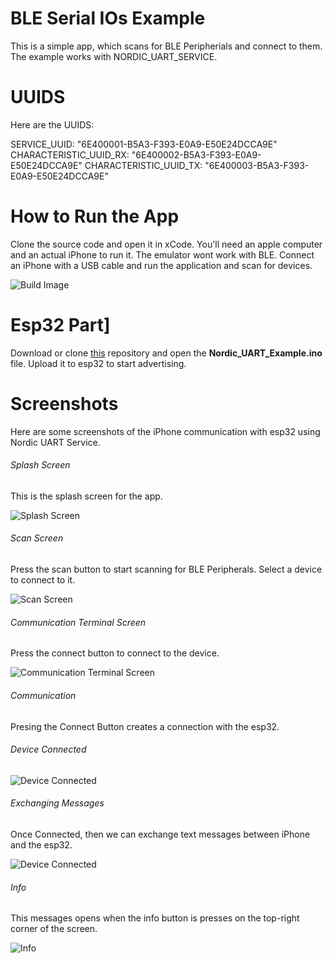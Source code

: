 # BLE Serial IOs Example
This is a simple app, which scans for BLE Peripherials and connect to them. The example works with NORDIC_UART_SERVICE.

# UUIDS
Here are the UUIDS:

SERVICE_UUID:           "6E400001-B5A3-F393-E0A9-E50E24DCCA9E"
CHARACTERISTIC_UUID_RX: "6E400002-B5A3-F393-E0A9-E50E24DCCA9E"
CHARACTERISTIC_UUID_TX: "6E400003-B5A3-F393-E0A9-E50E24DCCA9E"

# How to Run the App
Clone the source code and open it in xCode. You'll need an apple computer and an actual iPhone to run it. The emulator wont work with BLE. Connect an iPhone with a USB cable and run the application and scan for devices.

![Build Image](https://github.com/hammad1201/Images/blob/main/Screenshot%202021-10-21%20at%204.22.24%20PM.png)

# Esp32 Part]
Download or clone [this](https://github.com/hammad1201/NordicUARTExampleEsp32) repository and open the **Nordic_UART_Example.ino** file. Upload it to esp32 to start advertising.

# Screenshots
Here are some screenshots of the iPhone communication with esp32 using Nordic UART Service.

###### Splash Screen
This is the splash screen for the app.

![Splash Screen](https://github.com/hammad1201/Images/blob/main/IMG_5085.PNG)

###### Scan Screen
Press the scan button to start scanning for BLE Peripherals. Select a device to connect to it.

![Scan Screen](https://github.com/hammad1201/Images/blob/main/IMG_5086.PNG)

###### Communication Terminal Screen
Press the connect button to connect to the device.

![Communication Terminal Screen](https://github.com/hammad1201/Images/blob/main/IMG_5087.PNG)

###### Communication

Presing the Connect Button creates a connection with the esp32.

###### Device Connected

![Device Connected](https://github.com/hammad1201/Images/blob/main/IMG_5089.PNG)

###### Exchanging Messages
Once Connected, then we can exchange text messages between iPhone and the esp32.

![Device Connected](https://github.com/hammad1201/Images/blob/main/IMG_5090.PNG)

###### Info
This messages opens when the info button is presses on the top-right corner of the screen.

![Info](https://github.com/hammad1201/Images/blob/main/IMG_5088.PNG)
